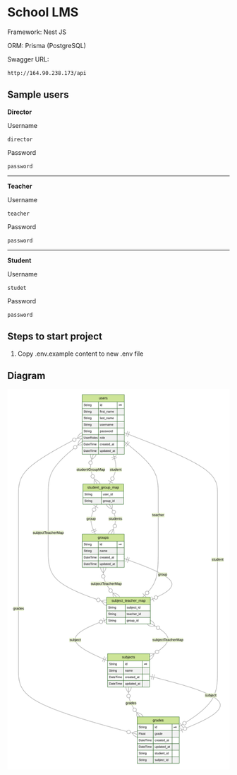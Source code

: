 # School LMS

Framework: Nest JS

ORM: Prisma (PostgreSQL)

Swagger URL:

```
http://164.90.238.173/api
```

## Sample users

**Director**

Username

```
director
```

Password

```
password
```

---

**Teacher**

Username

```
teacher
```

Password

```
password
```

---

**Student**

Username

```
studet
```

Password

```
password
```

## Steps to start project

1. Copy .env.example content to new .env file

## Diagram

![UML](./prisma/erd.svg)
